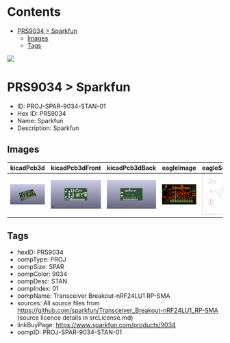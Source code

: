 



Contents
========

* [PRS9034 > Sparkfun](#prs9034--sparkfun)
	* [Images](#images)
	* [Tags](#tags)
  
![][im]
# PRS9034 > Sparkfun

- ID: PROJ-SPAR-9034-STAN-01
- Hex ID: PRS9034
- Name: Sparkfun
- Description: Sparkfun

## Images
  
  

|kicadPcb3d|kicadPcb3dFront|kicadPcb3dBack|eagleImage|eagleSchemImage|
| :---: | :---: | :---: | :---: | :---: |
|[![kicadPcb3d](kicadPcb3d_140.png)](kicadPcb3d.png)|[![kicadPcb3dFront](kicadPcb3dFront_140.png)](kicadPcb3dFront.png)|[![kicadPcb3dBack](kicadPcb3dBack_140.png)](kicadPcb3dBack.png)|[![eagleImage](eagleImage_140.png)](eagleImage.png)|[![eagleSchemImage](eagleSchemImage_140.png)](eagleSchemImage.png)|

## Tags

- hexID: PRS9034
- oompType: PROJ
- oompSize: SPAR
- oompColor: 9034
- oompDesc: STAN
- oompIndex: 01
- oompName: Transceiver Breakout-nRF24LU1 RP-SMA
- sources: All source files from https://github.com/sparkfun/Transceiver_Breakout-nRF24LU1_RP-SMA (source licence details in srcLicense.md)
- linkBuyPage: https://www.sparkfun.com/products/9034
- oompID: PROJ-SPAR-9034-STAN-01



[im]: kicadPcb3d_450.png
